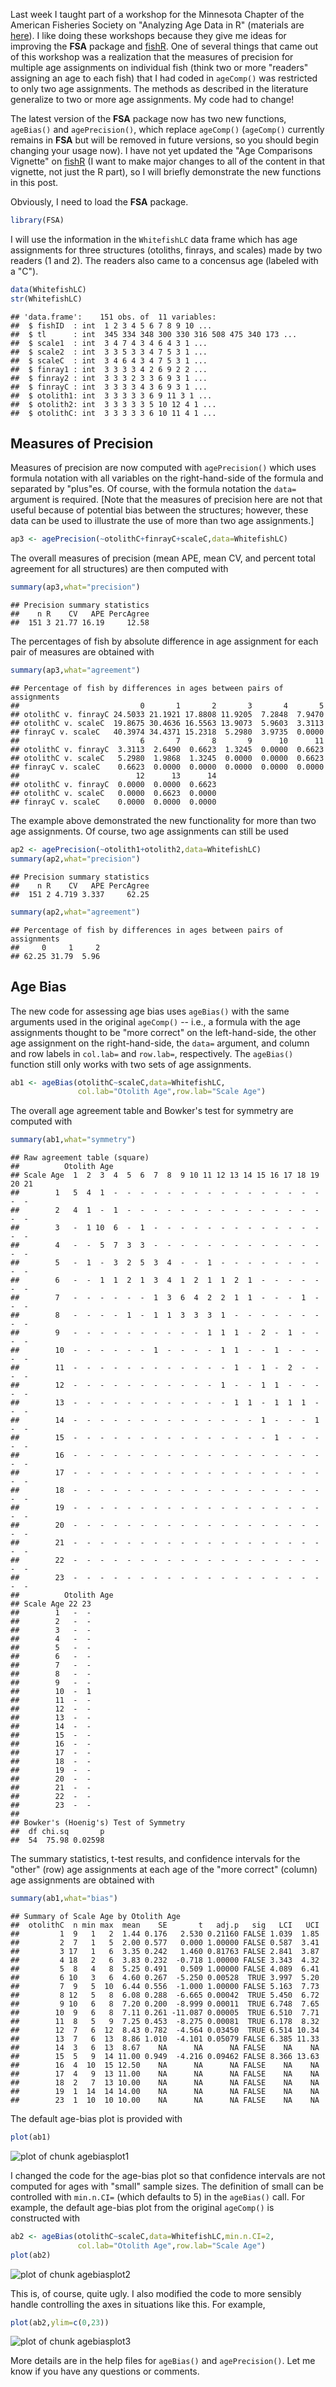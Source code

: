 





Last week I taught part of a workshop for the Minnesota Chapter of the American Fisheries Society on "Analyzing Age Data in R" (materials are [here](http://fishr.wordpress.com/courses/analyzing-age-data-with-r/)).  I like doing these workshops because they give me ideas for improving the **FSA** package and [fishR](http://fishr.wordpress.com/).  One of several things that came out of this workshop was a realization that the measures of precision for multiple age assignments on individual fish (think two or more "readers" assigning an age to each fish) that I had coded in `ageComp()` was restricted to only two age assignments.  The methods as described in the literature generalize to two or more age assignments.  My code had to change!

The latest version of the **FSA** package now has two new functions, `ageBias()` and `agePrecision()`, which replace `ageComp()` (`ageComp()` currently remains in **FSA** but will be removed in future versions, so you should begin changing your usage now).  I have not yet updated the "Age Comparisons Vignette" on [fishR](http://fishr.wordpress.com/) (I want to make major changes to all of the content in that vignette, not just the R part), so I will briefly demonstrate the new functions in this post.

Obviously, I need to load the **FSA** package.


```r
library(FSA)
```


I will use the information in the `WhitefishLC` data frame which has age assignments for three structures (otoliths, finrays, and scales) made by two readers (1 and 2).  The readers also came to a concensus age (labeled with a "C").


```r
data(WhitefishLC)
str(WhitefishLC)
```

```
## 'data.frame':	151 obs. of  11 variables:
##  $ fishID  : int  1 2 3 4 5 6 7 8 9 10 ...
##  $ tl      : int  345 334 348 300 330 316 508 475 340 173 ...
##  $ scale1  : int  3 4 7 4 3 4 6 4 3 1 ...
##  $ scale2  : int  3 3 5 3 3 4 7 5 3 1 ...
##  $ scaleC  : int  3 4 6 4 3 4 7 5 3 1 ...
##  $ finray1 : int  3 3 3 3 4 2 6 9 2 2 ...
##  $ finray2 : int  3 3 3 2 3 3 6 9 3 1 ...
##  $ finrayC : int  3 3 3 3 4 3 6 9 3 1 ...
##  $ otolith1: int  3 3 3 3 3 6 9 11 3 1 ...
##  $ otolith2: int  3 3 3 3 3 5 10 12 4 1 ...
##  $ otolithC: int  3 3 3 3 3 6 10 11 4 1 ...
```


## Measures of Precision ##
Measures of precision are now computed with `agePrecision()` which uses formula notation with all variables on the right-hand-side of the formula and separated by "plus"es.  Of course, with the formula notation the `data=` argument is required.  [Note that the measures of precision here are not that useful because of potential bias between the structures; however, these data can be used to illustrate the use of more than two age assignments.]


```r
ap3 <- agePrecision(~otolithC+finrayC+scaleC,data=WhitefishLC)
```


The overall measures of precision (mean APE, mean CV, and percent total agreement for all structures) are then computed with

```r
summary(ap3,what="precision")
```

```
## Precision summary statistics
##    n R    CV   APE PercAgree
##  151 3 21.77 16.19     12.58
```


The percentages of fish by absolute difference in age assignment for each pair of measures are obtained with

```r
summary(ap3,what="agreement")
```

```
## Percentage of fish by differences in ages between pairs of assignments
##                           0       1       2       3       4       5
## otolithC v. finrayC 24.5033 21.1921 17.8808 11.9205  7.2848  7.9470
## otolithC v. scaleC  19.8675 30.4636 16.5563 13.9073  5.9603  3.3113
## finrayC v. scaleC   40.3974 34.4371 15.2318  5.2980  3.9735  0.0000
##                           6       7       8       9      10      11
## otolithC v. finrayC  3.3113  2.6490  0.6623  1.3245  0.0000  0.6623
## otolithC v. scaleC   5.2980  1.9868  1.3245  0.0000  0.0000  0.6623
## finrayC v. scaleC    0.6623  0.0000  0.0000  0.0000  0.0000  0.0000
##                          12      13      14
## otolithC v. finrayC  0.0000  0.0000  0.6623
## otolithC v. scaleC   0.0000  0.6623  0.0000
## finrayC v. scaleC    0.0000  0.0000  0.0000
```


The example above demonstrated the new functionality for more than two age assignments.  Of course, two age assignments can still be used

```r
ap2 <- agePrecision(~otolith1+otolith2,data=WhitefishLC)
summary(ap2,what="precision")
```

```
## Precision summary statistics
##    n R    CV   APE PercAgree
##  151 2 4.719 3.337     62.25
```

```r
summary(ap2,what="agreement")
```

```
## Percentage of fish by differences in ages between pairs of assignments
##     0     1     2 
## 62.25 31.79  5.96
```



## Age Bias ##
The new code for assessing age bias uses `ageBias()` with the same arguments used in the original `ageComp()` -- i.e., a formula with the age assignments thought to be "more correct" on the left-hand-side, the other age assignment on the right-hand-side, the `data=` argument, and column and row labels in `col.lab=` and `row.lab=`, respectively.  The `ageBias()` function still only works with two sets of age assignments.

```r
ab1 <- ageBias(otolithC~scaleC,data=WhitefishLC,
               col.lab="Otolith Age",row.lab="Scale Age")
```


The overall age agreement table and Bowker's test for symmetry are computed with

```r
summary(ab1,what="symmetry")
```

```
## Raw agreement table (square)
##          Otolith Age
## Scale Age  1  2  3  4  5  6  7  8  9 10 11 12 13 14 15 16 17 18 19 20 21
##        1   5  4  1  -  -  -  -  -  -  -  -  -  -  -  -  -  -  -  -  -  -
##        2   4  1  -  1  -  -  -  -  -  -  -  -  -  -  -  -  -  -  -  -  -
##        3   -  1 10  6  -  1  -  -  -  -  -  -  -  -  -  -  -  -  -  -  -
##        4   -  -  5  7  3  3  -  -  -  -  -  -  -  -  -  -  -  -  -  -  -
##        5   -  1  -  3  2  5  3  4  -  -  1  -  -  -  -  -  -  -  -  -  -
##        6   -  -  1  1  2  1  3  4  1  2  1  1  2  1  -  -  -  -  -  -  -
##        7   -  -  -  -  -  -  1  3  6  4  2  2  1  1  -  -  -  1  -  -  -
##        8   -  -  -  -  1  -  1  1  3  3  3  1  -  -  -  -  -  -  -  -  -
##        9   -  -  -  -  -  -  -  -  -  -  1  1  1  -  2  -  1  -  -  -  -
##        10  -  -  -  -  -  -  1  -  -  -  -  1  1  -  -  1  -  -  -  -  -
##        11  -  -  -  -  -  -  -  -  -  -  -  -  1  -  1  -  2  -  -  -  -
##        12  -  -  -  -  -  -  -  -  -  -  -  1  -  -  1  1  -  -  -  -  -
##        13  -  -  -  -  -  -  -  -  -  -  -  -  1  1  -  1  1  1  -  -  -
##        14  -  -  -  -  -  -  -  -  -  -  -  -  -  -  1  -  -  -  1  -  -
##        15  -  -  -  -  -  -  -  -  -  -  -  -  -  -  -  1  -  -  -  -  -
##        16  -  -  -  -  -  -  -  -  -  -  -  -  -  -  -  -  -  -  -  -  -
##        17  -  -  -  -  -  -  -  -  -  -  -  -  -  -  -  -  -  -  -  -  -
##        18  -  -  -  -  -  -  -  -  -  -  -  -  -  -  -  -  -  -  -  -  -
##        19  -  -  -  -  -  -  -  -  -  -  -  -  -  -  -  -  -  -  -  -  -
##        20  -  -  -  -  -  -  -  -  -  -  -  -  -  -  -  -  -  -  -  -  -
##        21  -  -  -  -  -  -  -  -  -  -  -  -  -  -  -  -  -  -  -  -  -
##        22  -  -  -  -  -  -  -  -  -  -  -  -  -  -  -  -  -  -  -  -  -
##        23  -  -  -  -  -  -  -  -  -  -  -  -  -  -  -  -  -  -  -  -  -
##          Otolith Age
## Scale Age 22 23
##        1   -  -
##        2   -  -
##        3   -  -
##        4   -  -
##        5   -  -
##        6   -  -
##        7   -  -
##        8   -  -
##        9   -  -
##        10  -  1
##        11  -  -
##        12  -  -
##        13  -  -
##        14  -  -
##        15  -  -
##        16  -  -
##        17  -  -
##        18  -  -
##        19  -  -
##        20  -  -
##        21  -  -
##        22  -  -
##        23  -  -
## 
## Bowker's (Hoenig's) Test of Symmetry
##  df chi.sq       p
##  54  75.98 0.02598
```


The summary statistics, t-test results, and confidence intervals for the "other" (row) age assignments at each age of the "more correct" (column) age assignments are obtained with

```r
summary(ab1,what="bias")
```

```
## Summary of Scale Age by Otolith Age 
##  otolithC  n min max  mean    SE       t   adj.p   sig   LCI   UCI
##         1  9   1   2  1.44 0.176   2.530 0.21160 FALSE 1.039  1.85
##         2  7   1   5  2.00 0.577   0.000 1.00000 FALSE 0.587  3.41
##         3 17   1   6  3.35 0.242   1.460 0.81763 FALSE 2.841  3.87
##         4 18   2   6  3.83 0.232  -0.718 1.00000 FALSE 3.343  4.32
##         5  8   4   8  5.25 0.491   0.509 1.00000 FALSE 4.089  6.41
##         6 10   3   6  4.60 0.267  -5.250 0.00528  TRUE 3.997  5.20
##         7  9   5  10  6.44 0.556  -1.000 1.00000 FALSE 5.163  7.73
##         8 12   5   8  6.08 0.288  -6.665 0.00042  TRUE 5.450  6.72
##         9 10   6   8  7.20 0.200  -8.999 0.00011  TRUE 6.748  7.65
##        10  9   6   8  7.11 0.261 -11.087 0.00005  TRUE 6.510  7.71
##        11  8   5   9  7.25 0.453  -8.275 0.00081  TRUE 6.178  8.32
##        12  7   6  12  8.43 0.782  -4.564 0.03450  TRUE 6.514 10.34
##        13  7   6  13  8.86 1.010  -4.101 0.05079 FALSE 6.385 11.33
##        14  3   6  13  8.67    NA      NA      NA FALSE    NA    NA
##        15  5   9  14 11.00 0.949  -4.216 0.09462 FALSE 8.366 13.63
##        16  4  10  15 12.50    NA      NA      NA FALSE    NA    NA
##        17  4   9  13 11.00    NA      NA      NA FALSE    NA    NA
##        18  2   7  13 10.00    NA      NA      NA FALSE    NA    NA
##        19  1  14  14 14.00    NA      NA      NA FALSE    NA    NA
##        23  1  10  10 10.00    NA      NA      NA FALSE    NA    NA
```


The default age-bias plot is provided with

```r
plot(ab1)
```

![plot of chunk agebiasplot1](figure/agebiasplot1.png) 

I changed the code for the age-bias plot so that confidence intervals are not computed for ages with "small" sample sizes.  The definition of small can be controlled with `min.n.CI=` (which defaults to 5) in the `ageBias()` call.  For example, the default age-bias plot from the original `ageComp()` is constructed with

```r
ab2 <- ageBias(otolithC~scaleC,data=WhitefishLC,min.n.CI=2,
               col.lab="Otolith Age",row.lab="Scale Age")
plot(ab2)
```

![plot of chunk agebiasplot2](figure/agebiasplot2.png) 

This is, of course, quite ugly.  I also modified the code to more sensibly handle controlling the axes in situations like this.  For example,

```r
plot(ab2,ylim=c(0,23))
```

![plot of chunk agebiasplot3](figure/agebiasplot3.png) 


More details are in the help files for `ageBias()` and `agePrecision()`.  Let me know if you have any questions or comments.
